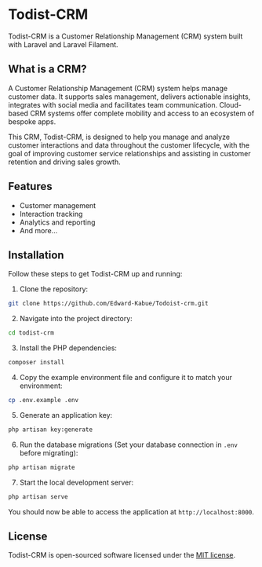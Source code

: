 # Todist-CRM

Todist-CRM is a Customer Relationship Management (CRM) system built with Laravel and Laravel Filament.

## What is a CRM?

A Customer Relationship Management (CRM) system helps manage customer data. It supports sales management, delivers actionable insights, integrates with social media and facilitates team communication. Cloud-based CRM systems offer complete mobility and access to an ecosystem of bespoke apps.

This CRM, Todist-CRM, is designed to help you manage and analyze customer interactions and data throughout the customer lifecycle, with the goal of improving customer service relationships and assisting in customer retention and driving sales growth.

## Features

-   Customer management
-   Interaction tracking
-   Analytics and reporting
-   And more...

## Installation

Follow these steps to get Todist-CRM up and running:

1. Clone the repository:

```bash
git clone https://github.com/Edward-Kabue/Todoist-crm.git
```

2. Navigate into the project directory:

```bash
cd todist-crm
```

3. Install the PHP dependencies:

```bash
composer install
```

4. Copy the example environment file and configure it to match your environment:

```bash
cp .env.example .env
```

5. Generate an application key:

```bash
php artisan key:generate
```

6. Run the database migrations (Set your database connection in `.env` before migrating):

```bash
php artisan migrate
```

7. Start the local development server:

```bash
php artisan serve
```

You should now be able to access the application at `http://localhost:8000`.

## License

Todist-CRM is open-sourced software licensed under the [MIT license](LICENSE.md).
